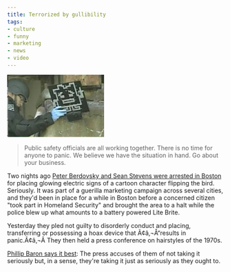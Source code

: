 ```yaml
---
title: Terrorized by gullibility
tags:
- culture
- funny
- marketing
- news
- video
---
```


![terrorist_moonite.jpg][1]


   [1]: terrorist_moonite.jpg

> Public safety officials are all working together. There is no time for anyone to panic. We believe we have the situation in hand. Go about your business.



Two nights ago [Peter Berdovsky and Sean Stevens were arrested in Boston][2] for placing glowing electric signs of a cartoon character flipping the bird.  Seriously.  It was part of a guerilla marketing campaign across several cities, and they'd been in place for a while in Boston before a concerned citizen "took part in Homeland Security" and brought the area to a halt while the police blew up what amounts to a battery powered Lite Brite.

Yesterday they pled not guilty to disorderly conduct and placing, transferring or possessing a hoax device that Ã¢â‚¬Å“results in panic.Ã¢â‚¬Â  They then held a press conference on hairstyles of the 1970s.  


[Phillip Baron says it best][3]: The press accuses of them of not taking it seriously but, in a sense, they're taking it just as seriously as they ought to.

   [2]: http://www.thebostonchannel.com/news/10892563/detail.html
   [3]: http://alternet.org/blogs/peek/47507/

